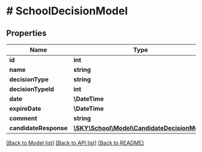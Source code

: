 # # SchoolDecisionModel

## Properties

Name | Type | Description | Notes
------------ | ------------- | ------------- | -------------
**id** | **int** |  | [optional]
**name** | **string** |  | [optional]
**decisionType** | **string** |  | [optional]
**decisionTypeId** | **int** |  | [optional]
**date** | **\DateTime** |  | [optional]
**expireDate** | **\DateTime** |  | [optional]
**comment** | **string** |  | [optional]
**candidateResponse** | [**\SKY\School\Model\CandidateDecisionModel**](CandidateDecisionModel.md) |  | [optional]

[[Back to Model list]](../../README.md#models) [[Back to API list]](../../README.md#endpoints) [[Back to README]](../../README.md)
